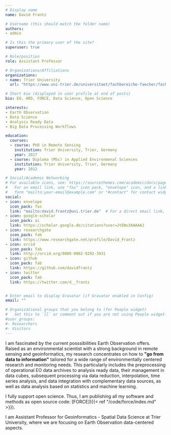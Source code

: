 ```yaml
---
# Display name
name: David Frantz

# Username (this should match the folder name)
authors:
- admin

# Is this the primary user of the site?
superuser: true

# Role/position
role: Assistant Professor

# Organizations/Affiliations
organizations:
- name: Trier University
  url: "https://www.uni-trier.de/universitaet/fachbereiche-faecher/fachbereich-vi/faecher/kartographie/personal/frantz"

# Short bio (displayed in user profile at end of posts)
bio: EO, ARD, FORCE, Data Science, Open Science

interests:
- Earth Observation
- Data Science
- Analysis Ready Data
- Big Data Processing Workflows

education:
  courses:
  - course: PhD in Remote Sensing
    institution: Trier University, Trier, Germany
    year: 2017
  - course: Diploma (MSc) in Applied Environmenal Sciences
    institution: Trier University, Trier, Germany
    year: 2012

# Social/Academic Networking
# For available icons, see: https://sourcethemes.com/academic/docs/page-builder/#icons
#   For an email link, use "fas" icon pack, "envelope" icon, and a link in the
#   form "mailto:your-email@example.com" or "#contact" for contact widget.
social:
- icon: envelope
  icon_pack: fas
  link: "mailto:david.frantz@uni.trier.de"  # For a direct email link, use "mailto:test@example.org".
- icon: google-scholar
  icon_pack: ai
  link: https://scholar.google.de/citations?user=JtEWu3AAAAAJ
- icon: researchgate
  icon_pack: fab
  link: https://www.researchgate.net/profile/David_Frantz
- icon: orcid
  icon_pack: fab
  link: http://orcid.org/0000-0002-9292-3931
- icon: github
  icon_pack: fab
  link: https://github.com/davidfrantz
- icon: twitter
  icon_pack: fab
  link: https://twitter.com/d__frantz


# Enter email to display Gravatar (if Gravatar enabled in Config)
email: ""

# Organizational groups that you belong to (for People widget)
#   Set this to `[]` or comment out if you are not using People widget.
#user_groups:
#- Researchers
#- Visitors
---
```


I am fascinated by the current posssibilities Earth Observation offers. Raised as an environmental scientist with a strong background in remote sensing and geoinformatics, my research concentrates on how to **"go from data to information"** tailored for a wide range of environmentally centered research and monitoring needs. This particularly includes the preprocessing of operational EO data archives to analysis ready data, their management in data cubes, subsequent processing via data reduction, interpolation, time series analysis, and data integration with complementary data sources, as well as data analysis based on statistics and machine learning.

I fully support open science. Thus, I am publishing all my software and methods as open source code: [FORCE]({{< ref "/code/force/index.md" >}}).

I am Assistant Professor for Geoinformatics - Spatial Data Science at Trier University, where we are focusing on Earth Observation data-centered aspects.
